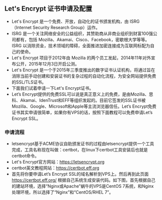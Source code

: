 ## Let's Encrypt 证书申请及配置
- Let's Encrypt 是一个免费、开放，自动化的证书颁发机构，由 ISRG（Internet Security Research Group）运作。
- ISRG 是一个关注网络安全的公益组织，其赞助商从非商业组织到财富100强公司都有，包括 Mozilla、Akamai、Cisco、Facebook，密歇根大学等等。ISRG 以消除资金，技术领域的障碍，全面推进加密连接成为互联网标配为自己的使命。
- Let's Encrypt 项目于2012年由 Mozilla 的两个员工发起，2014年11年对外宣布公开，2015年12月3日开启公测。
- Let's Encrypt 是一个于2015年三季度推出的数字证书认证机构，将通过旨在消除当前手动创建和安装证书的复杂过程的自动化流程，为安全网站提供免费的SSL/TLS证书。
- 下面我们试着申请一下Let's Encrypt证书。
- Let’s Encrypt提供的免费SSL可以说是真正意义上的免费，是由Mozilla、思科、Akamai、IdenTrust和EFF等组织发起的。目前它签发的SSL证书被Mozilla、Google、Microsoft和Apple等主流浏览器信任。Let’s Encrypt免费证书其实申请很简单，如果你有VPS的话，按照下面教程可以免费申请Let’s Encrypt SSL。

### 申请流程
- letsencrypt基于ACME协议自助颁发证书的过程由letsencrypt提供一个工具完成，工具名称现在叫做：certbot，在linux下certbot工具安装后也就是certbot命令。
- Let's Encrypt官方网站：<https://letsencrypt.org>
- certbot英文教程网站：<https://certbot.eff.org>
- 首先将你要申请Let’s Encrypt SSL的域名解析到VPS上。然后再到此页面 https://certbot.eff.org/ 根据自己系统生成安装代码。如下图，首先根据自己的建站环境，选择“Nginx或Apache”蜗牛的VPS是CentOS 7系统，和Nginx处理环境，所以选择了“Nginx”和“CentOS/RHEL 7”。

